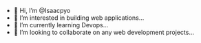 - 👋 Hi, I’m @Isaacpyo
- 👀 I’m interested in building web applications...
- 🌱 I’m currently learning Devops...
- 💞️ I’m looking to collaborate on any web development projects...


<!---
Isaacpyo/Isaacpyo is a ✨ special ✨ repository because its `README.md` (this file) appears on your GitHub profile.
You can click the Preview link to take a look at your changes.
--->
